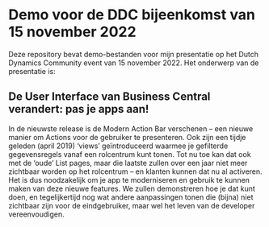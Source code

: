 # Demo voor de DDC bijeenkomst van 15 november 2022
Deze repository bevat demo-bestanden voor mijn presentatie op het Dutch Dynamics Community event van 15 november 2022.
Het onderwerp van de presentatie is:

## De User Interface van Business Central verandert: pas je apps aan!
In de nieuwste release is de Modern Action Bar verschenen – een nieuwe manier om Actions voor de gebruiker te presenteren. Ook zijn een tijdje geleden (april 2019) ‘views’ geïntroduceerd waarmee je gefilterde gegevensregels vanaf een rolcentrum kunt tonen. Tot nu toe kan dat ook met de ‘oude’ List pages, maar die laatste zullen over een jaar niet meer zichtbaar worden op het rolcentrum – en klanten kunnen dat nu al activeren.
Het is dus noodzakelijk om je app te moderniseren en gebruik te kunnen maken van deze nieuwe features.
We zullen demonstreren hoe je dat kunt doen, en tegelijkertijd nog wat andere aanpassingen tonen die (bijna) niet zichtbaar zijn voor de eindgebruiker, maar wel het leven van de developer vereenvoudigen.
